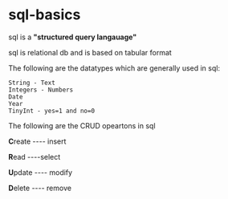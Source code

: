 # sql-basics

sql is a __"structured query langauage"__

sql is relational db and is based on tabular format

The following are the datatypes which are generally used in sql:
```
String - Text
Integers - Numbers
Date 
Year
TinyInt - yes=1 and no=0
```

The following are the CRUD opeartons in sql

**C**reate ---- insert

**R**ead ----select

**U**pdate ---- modify

**D**elete ---- remove




